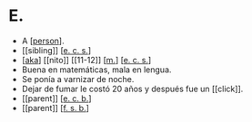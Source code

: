 # E.

- A [[person]].
- [[sibling]] [[e. c. s.]]
- [[aka]] [[nito]] [[11-12]] [[m.]] [[e. c. s.]]
- Buena en matemáticas, mala en lengua.
- Se ponía a varnizar de noche.
- Dejar de fumar le costó 20 años y después fue un [[click]].
- [[parent]] [[e. c. b.]]
- [[parent]] [[f. s. b.]]



[//begin]: # "Autogenerated link references for markdown compatibility"
[person]: person "Person"
[e. c. s.]: e-c-s "E. C. S."
[aka]: aka "Aka"
[m.]: m "M."
[e. c. b.]: e-c-b "E. C. B."
[f. s. b.]: f-s-b "F. S. B."
[//end]: # "Autogenerated link references"